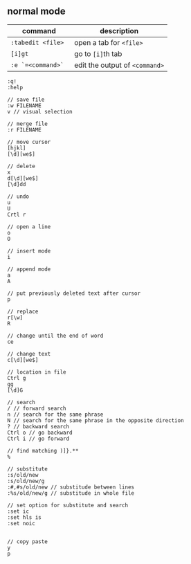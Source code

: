 ## normal mode

|command|description|
|-----|-----|
|`:tabedit <file>`|open a tab for `<file>`|
|`[i]gt`|go to `[i]`th tab|
|``:e `=<command>` ``|edit the output of `<command>`|

```vim
:q!
:help

// save file
:w FILENAME
v // visual selection

// merge file
:r FILENAME

// move cursor
[hjkl]
[\d][we$]

// delete
x
d[\d][we$]
[\d]dd

// undo
u
U
Crtl r

// open a line
o
O

// insert mode
i

// append mode
a
A

// put previously deleted text after cursor
p

// replace
r[\w]
R

// change until the end of word
ce

// change text
c[\d][we$]

// location in file
Ctrl g
gg
[\d]G

// search
/ // forward search
n // search for the same phrase
N // search for the same phrase in the opposite direction
? // backward search
Ctrl o // go backward
Ctrl i // go forward

// find matching )]}.**
%

// substitute
:s/old/new
:s/old/new/g
:#,#s/old/new // substitude between lines
:%s/old/new/g // substitude in whole file

// set option for substitute and search
:set ic
:set hls is
:set noic


// copy paste
y
p
```
